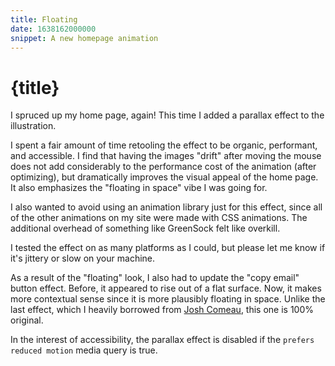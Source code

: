 ```yaml
---
title: Floating
date: 1638162000000
snippet: A new homepage animation
---
```


# {title}

I spruced up my home page, again! This time I added a parallax effect to the illustration.

I spent a fair amount of time retooling the effect to be organic, performant, and accessible. I find that having the images "drift" after moving the mouse does not add considerably to the performance cost of the animation (after optimizing), but dramatically improves the visual appeal of the home page. It also emphasizes the "floating in space" vibe I was going for.

I also wanted to avoid using an animation library just for this effect, since all of the other animations on my site were made with CSS animations. The additional overhead of something like GreenSock felt like overkill.

I tested the effect on as many platforms as I could, but please let me know if it's jittery or slow on your machine.

As a result of the "floating" look, I also had to update the "copy email" button effect. Before, it appeared to rise out of a flat surface. Now, it makes more contextual sense since it is more plausibly floating in space. Unlike the last effect, which I heavily borrowed from [Josh Comeau](https://www.joshwcomeau.com/animation/3d-button/), this one is 100% original.

In the interest of accessibility, the parallax effect is disabled if the `prefers reduced motion` media query is true.
